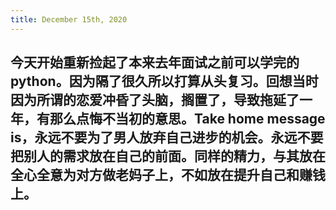 ```yaml
---
title: December 15th, 2020
---
```


## 今天开始重新捡起了本来去年面试之前可以学完的python。因为隔了很久所以打算从头复习。回想当时因为所谓的恋爱冲昏了头脑，搁置了，导致拖延了一年，有那么点悔不当初的意思。Take home message is，永远不要为了男人放弃自己进步的机会。永远不要把别人的需求放在自己的前面。同样的精力，与其放在全心全意为对方做老妈子上，不如放在提升自己和赚钱上。
